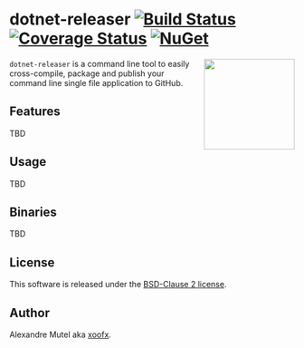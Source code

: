 # dotnet-releaser [![Build Status](https://github.com/xoofx/dotnet-releaser/workflows/ci/badge.svg?branch=main)](https://github.com/xoofx/dotnet-releaser/actions) [![Coverage Status](https://coveralls.io/repos/github/xoofx/dotnet-releaser/badge.svg?branch=main)](https://coveralls.io/github/xoofx/dotnet-releaser?branch=master) [![NuGet](https://img.shields.io/nuget/v/dotnet-releaser.svg)](https://www.nuget.org/packages/dotnet-releaser/)

<img align="right" width="160px" height="160px" src="https://raw.githubusercontent.com/xoofx/dotnet-releaser/main/img/dotnet-releaser.png">

`dotnet-releaser` is a command line tool to easily cross-compile, package and publish your command line single file application to GitHub.

## Features

TBD


## Usage

TBD

## Binaries

TBD

## License

This software is released under the [BSD-Clause 2 license](https://opensource.org/licenses/BSD-2-Clause). 

## Author

Alexandre Mutel aka [xoofx](http://xoofx.com).